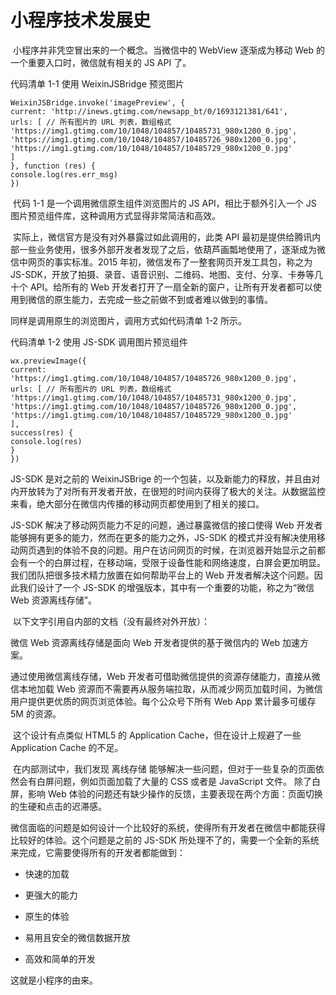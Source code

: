 # 小程序技术发展史

​ 小程序并非凭空冒出来的一个概念。当微信中的 WebView 逐渐成为移动 Web 的一个重要入口时，微信就有相关的 JS API 了。

代码清单 1-1 使用 WeixinJSBridge 预览图片

```
WeixinJSBridge.invoke('imagePreview', {
current: 'http://inews.gtimg.com/newsapp_bt/0/1693121381/641',
urls: [ // 所有图片的 URL 列表，数组格式
'https://img1.gtimg.com/10/1048/104857/10485731_980x1200_0.jpg',
'https://img1.gtimg.com/10/1048/104857/10485726_980x1200_0.jpg',
'https://img1.gtimg.com/10/1048/104857/10485729_980x1200_0.jpg'
]
}, function (res) {
console.log(res.err_msg)
})
```

​ 代码 1-1 是一个调用微信原生组件浏览图片的 JS API，相比于额外引入一个 JS 图片预览组件库，这种调用方式显得非常简洁和高效。

​ 实际上，微信官方是没有对外暴露过如此调用的，此类 API 最初是提供给腾讯内部一些业务使用，很多外部开发者发现了之后，依葫芦画瓢地使用了，逐渐成为微信中网页的事实标准。2015 年初，微信发布了一整套网页开发工具包，称之为 JS-SDK，开放了拍摄、录音、语音识别、二维码、地图、支付、分享、卡券等几十个 API。给所有的 Web 开发者打开了一扇全新的窗户，让所有开发者都可以使用到微信的原生能力，去完成一些之前做不到或者难以做到的事情。

同样是调用原生的浏览图片，调用方式如代码清单 1-2 所示。

代码清单 1-2 使用 JS-SDK 调用图片预览组件

```
wx.previewImage({
current: 'https://img1.gtimg.com/10/1048/104857/10485726_980x1200_0.jpg',
urls: [ // 所有图片的 URL 列表，数组格式
'https://img1.gtimg.com/10/1048/104857/10485731_980x1200_0.jpg',
'https://img1.gtimg.com/10/1048/104857/10485726_980x1200_0.jpg',
'https://img1.gtimg.com/10/1048/104857/10485729_980x1200_0.jpg'
],
success(res) {
console.log(res)
}
})
```

​JS-SDK 是对之前的 WeixinJSBrige 的一个包装，以及新能力的释放，并且由对内开放转为了对所有开发者开放，在很短的时间内获得了极大的关注。从数据监控来看，绝大部分在微信内传播的移动网页都使用到了相关的接口。

​JS-SDK 解决了移动网页能力不足的问题，通过暴露微信的接口使得 Web 开发者能够拥有更多的能力，然而在更多的能力之外，JS-SDK 的模式并没有解决使用移动网页遇到的体验不良的问题。用户在访问网页的时候，在浏览器开始显示之前都会有一个的白屏过程，在移动端，受限于设备性能和网络速度，白屏会更加明显。我们团队把很多技术精力放置在如何帮助平台上的 Web 开发者解决这个问题。因此我们设计了一个 JS-SDK 的增强版本，其中有一个重要的功能，称之为“微信 Web 资源离线存储”。

​ 以下文字引用自内部的文档（没有最终对外开放）：

微信 Web 资源离线存储是面向 Web 开发者提供的基于微信内的 Web 加速方案。

通过使用微信离线存储，Web 开发者可借助微信提供的资源存储能力，直接从微信本地加载 Web 资源而不需要再从服务端拉取，从而减少网页加载时间，为微信用户提供更优质的网页浏览体验。每个公众号下所有 Web App 累计最多可缓存 5M 的资源。

​ 这个设计有点类似 HTML5 的 Application Cache，但在设计上规避了一些 Application Cache 的不足。

​ 在内部测试中，我们发现 离线存储 能够解决一些问题，但对于一些复杂的页面依然会有白屏问题，例如页面加载了大量的 CSS 或者是 JavaScript 文件。​ 除了白屏，影响 Web 体验的问题还有缺少操作的反馈，主要表现在两个方面：页面切换的生硬和点击的迟滞感。

​ 微信面临的问题是如何设计一个比较好的系统，使得所有开发者在微信中都能获得比较好的体验。这个问题是之前的 JS-SDK 所处理不了的，需要一个全新的系统来完成，它需要使得所有的开发者都能做到：

- 快速的加载

- 更强大的能力

- 原生的体验

- 易用且安全的微信数据开放

- 高效和简单的开发

这就是小程序的由来。
